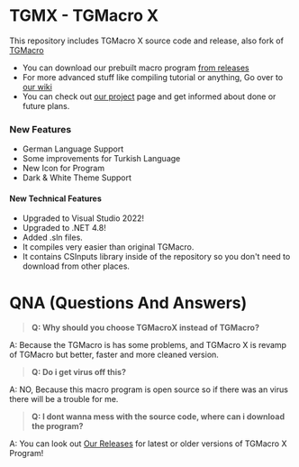 # TGMX - TGMacro X

This repository includes TGMacro X source code and release, also fork of [TGMacro](https://github.com/trksyln/TGMacro)

* You can download our prebuilt macro program [from releases](https://github.com/WH0LEWHALE/TGMacro-X/releases)
* For more advanced stuff like compiling tutorial or anything, Go over to [our wiki](https://github.com/WH0LEWHALE/TGMacro-X/wiki)
* You can check out [our project](https://github.com/users/WH0LEWHALE/projects/5) page and get informed about done or future plans.

### New Features 
- German Language Support
- Some improvements for Turkish Language
- New Icon for Program
- Dark & White Theme Support

#### New Technical Features

- Upgraded to Visual Studio 2022!
- Upgraded to .NET 4.8!
- Added .sln files.
- It compiles very easier than original TGMacro.
- It contains CSInputs library inside of the repository so you don't need to download from other places.

# QNA (Questions And Answers)

> **Q: Why should you choose TGMacroX instead of TGMacro?** 
>
A: Because the TGMacro is has some problems, and TGMacro X is revamp of TGMacro but better, faster and more cleaned version.

> **Q: Do i get virus off this?**
>
A: NO, Because this macro program is open source so if there was an virus there will be a trouble for me.

> **Q: I dont wanna mess with the source code, where can i download the program?**
>
A: You can look out [Our Releases](https://github.com/WH0LEWHALE/TGMacro-X/releases) for latest or older versions of TGMacro X Program!
